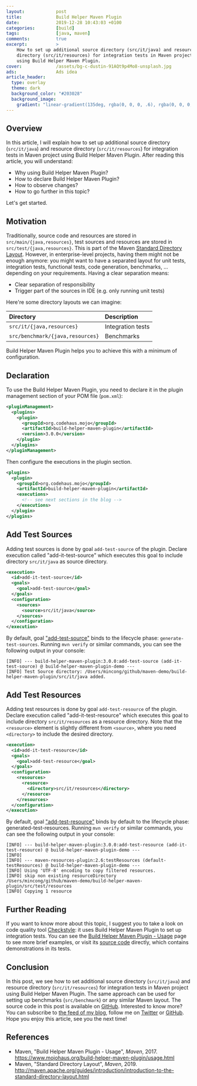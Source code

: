 ```yaml
---
layout:            post
title:             Build Helper Maven Plugin
date:              2019-12-28 10:43:03 +0100
categories:        [build]
tags:              [java, maven]
comments:          true
excerpt:           >
    How to set up additional source directory (src/it/java) and resource
    directory (src/it/resources) for integration tests in Maven project
    using Build Helper Maven Plugin.
cover:             /assets/bg-c-dustin-91AQt9p4Mo8-unsplash.jpg
ads:               Ads idea
article_header:
  type: overlay
  theme: dark
  background_color: "#203028"
  background_image:
    gradient: "linear-gradient(135deg, rgba(0, 0, 0, .6), rgba(0, 0, 0, .4))"
---
```


## Overview

In this article, I will explain how to set up additional source directory
(`src/it/java`) and resource directory (`src/it/resources`) for integration
tests in Maven project using Build Helper Maven Plugin.
After reading this article, you will understand:

- Why using Build Helper Maven Plugin?
- How to declare Build Helper Maven Plugin?
- How to observe changes?
- How to go further in this topic?

Let's get started.

## Motivation

Traditionally, source code and resources are stored in
`src/main/{java,resources}`, test sources and resources are stored in
`src/test/{java,resources}`. This is part of the Maven [Standard Directory
Layout](http://maven.apache.org/guides/introduction/introduction-to-the-standard-directory-layout.html).
However, in enterprise-level projects, having them might not
be enough anymore: you might want to have a separated layout for unit tests,
integration tests, functional tests, code generation, benchmarks, ... depending
on your requirements. Having a clear separation means:

- Clear separation of responsibility
- Trigger part of the sources in IDE (e.g. only running unit tests)

Here're some directory layouts we can imagine:

Directory | Description
:-------- | :----------
`src/it/{java,resources}` | Integration tests
`src/benchmark/{java,resources}` | Benchmarks

Build Helper Maven Plugin helps you to achieve this with a minimum of
configuration.

## Declaration

To use the Build Helper Maven Plugin, you need to declare it in the
plugin management section of your POM file (`pom.xml`):

```xml
<pluginManagement>
  <plugins>
    <plugin>
      <groupId>org.codehaus.mojo</groupId>
      <artifactId>build-helper-maven-plugin</artifactId>
      <version>3.0.0</version>
    </plugin>
  </plugins>
</pluginManagement>
```

Then configure the executions in the plugin section.

```xml
<plugins>
  <plugin>
    <groupId>org.codehaus.mojo</groupId>
    <artifactId>build-helper-maven-plugin</artifactId>
    <executions>
      <!-- see next sections in the blog -->
    </executions>
  </plugin>
</plugins>
```

## Add Test Sources

Adding test sources is done by goal `add-test-source` of the plugin. Declare
execution called "add-it-test-source" which executes this goal to include
directory `src/it/java` as source directory.

```xml
<execution>
  <id>add-it-test-source</id>
  <goals>
    <goal>add-test-source</goal>
  </goals>
  <configuration>
    <sources>
      <source>src/it/java</source>
    </sources>
  </configuration>
</execution>
```

By default, goal
["add-test-source"](https://www.mojohaus.org/build-helper-maven-plugin/add-test-source-mojo.html)
binds to the lifecycle phase:
`generate-test-sources`. Running `mvn verify` or similar commands, you can see
the following output in your console:

```
[INFO] --- build-helper-maven-plugin:3.0.0:add-test-source (add-it-test-source) @ build-helper-maven-plugin-demo ---
[INFO] Test Source directory: /Users/mincong/github/maven-demo/build-helper-maven-plugin/src/it/java added.
```

## Add Test Resources

Adding test resources is done by goal `add-test-resource` of the plugin. Declare
execution called "add-it-test-resource" which executes this goal to include
directory `src/it/resources` as a resource directory. Note that the
`<resource>` element is slightly different from `<source>`, where you need
`<directory>` to include the desired directory.

```xml
<execution>
  <id>add-it-test-resource</id>
  <goals>
    <goal>add-test-resource</goal>
  </goals>
  <configuration>
    <resources>
      <resource>
        <directory>src/it/resources</directory>
      </resource>
    </resources>
  </configuration>
</execution>
```

By default, goal
["add-test-resource"](https://www.mojohaus.org/build-helper-maven-plugin/add-test-resource-mojo.html)
binds by default to the lifecycle phase: generated-test-resources. Running `mvn
verify` or similar commands, you can see the following output in your console: 

```
[INFO] --- build-helper-maven-plugin:3.0.0:add-test-resource (add-it-test-resource) @ build-helper-maven-plugin-demo ---
[INFO]
[INFO] --- maven-resources-plugin:2.6:testResources (default-testResources) @ build-helper-maven-plugin-demo ---
[INFO] Using 'UTF-8' encoding to copy filtered resources.
[INFO] skip non existing resourceDirectory /Users/mincong/github/maven-demo/build-helper-maven-plugin/src/test/resources
[INFO] Copying 1 resource
```

## Further Reading

If you want to know more about this topic, I suggest you to take a look on
code quality tool [Checkstyle](https://github.com/checkstyle/checkstyle): it
uses Build Helper Maven Plugin to set up integration tests. You can see the
[Build Helper Maven Plugin -
Usage](https://www.mojohaus.org/build-helper-maven-plugin/usage.html) page to
see more brief examples, or visit its
[source code](https://github.com/mojohaus/build-helper-maven-plugin) directly,
which contains demonstrations in its tests.

## Conclusion

In this post, we see how to set additional source directory (`src/it/java`) and
resource directory (`src/it/resources`) for integration tests in Maven project
using Build Helper Maven Plugin. The same approach can be used for setting up
benchmarks (`src/benchmark`) or any similar Maven layout. The source code in this
post is available on
[GitHub](https://github.com/mincong-h/maven-demo/tree/blog-2019-build-helper-maven-plugin/build-helper-maven-plugin).
Interested to know more? You can subscribe to [the feed of my blog](/feed.xml), follow me
on [Twitter](https://twitter.com/mincong_h) or
[GitHub](https://github.com/mincong-h/). Hope you enjoy this article, see you the next time!

## References

- Maven, "Build Helper Maven Plugin - Usage", _Maven_, 2017.
  <https://www.mojohaus.org/build-helper-maven-plugin/usage.html>
- Maven, "Standard Directory Layout", _Maven_, 2019.
  <http://maven.apache.org/guides/introduction/introduction-to-the-standard-directory-layout.html>
